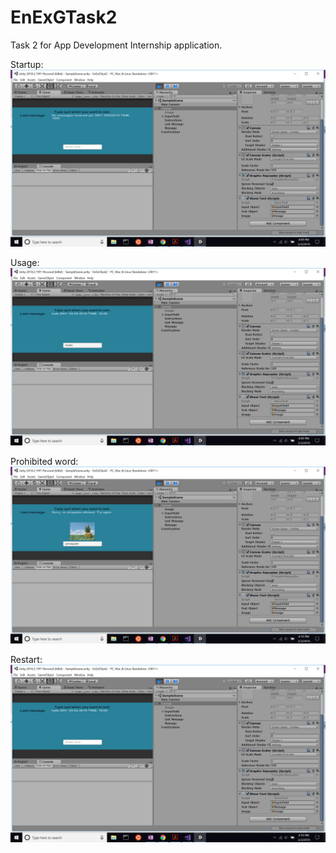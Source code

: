 # EnExGTask2

Task 2 for App Development Internship application.

Startup:
![start](start.png)

Usage:
![usage](usage.png)

Prohibited word:
![pinapple](pinapple.png)

Restart:
![restart](restart.png)
